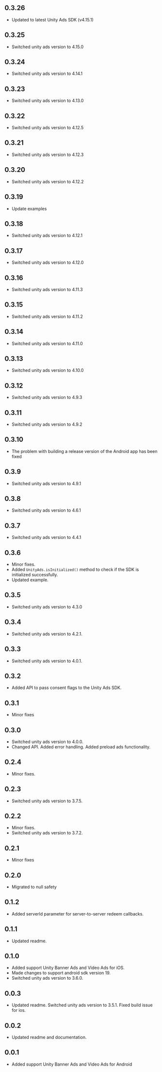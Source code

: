 ## 0.3.26

* Updated to latest Unity Ads SDK (v4.15.1)

## 0.3.25

* Switched unity ads version to 4.15.0

## 0.3.24

* Switched unity ads version to 4.14.1

## 0.3.23

* Switched unity ads version to 4.13.0

## 0.3.22

* Switched unity ads version to 4.12.5

## 0.3.21

* Switched unity ads version to 4.12.3

## 0.3.20

* Switched unity ads version to 4.12.2

## 0.3.19

* Update examples

## 0.3.18

* Switched unity ads version to 4.12.1

## 0.3.17

* Switched unity ads version to 4.12.0

## 0.3.16

* Switched unity ads version to 4.11.3

## 0.3.15

* Switched unity ads version to 4.11.2

## 0.3.14

* Switched unity ads version to 4.11.0

## 0.3.13

* Switched unity ads version to 4.10.0

## 0.3.12

* Switched unity ads version to 4.9.3

## 0.3.11

* Switched unity ads version to 4.9.2

## 0.3.10

* The problem with building a release version of the Android app has been fixed
 
## 0.3.9

* Switched unity ads version to 4.9.1

## 0.3.8

* Switched unity ads version to 4.6.1

## 0.3.7

* Switched unity ads version to 4.4.1

## 0.3.6

* Minor fixes.
* Added `UnityAds.isInitialized()` method to check if the SDK is initialized successfully.
* Updated example.

## 0.3.5

* Switched unity ads version to 4.3.0

## 0.3.4

* Switched unity ads version to 4.2.1.

## 0.3.3

* Switched unity ads version to 4.0.1.

## 0.3.2

* Added API to pass consent flags to the Unity Ads SDK.

## 0.3.1

* Minor fixes

## 0.3.0

* Switched unity ads version to 4.0.0.
* Changed API. Added error handling. Added preload ads functionality.

## 0.2.4

* Minor fixes.

## 0.2.3

* Switched unity ads version to 3.7.5.

## 0.2.2

* Minor fixes.
* Switched unity ads version to 3.7.2.

## 0.2.1

* Minor fixes

## 0.2.0

* Migrated to null safety

## 0.1.2

* Added serverId parameter for server-to-server redeem callbacks.

## 0.1.1

* Updated readme.

## 0.1.0

* Added support Unity Banner Ads and Video Ads for iOS.
* Made changes to support android sdk version 19.
* Switched unity ads version to 3.6.0.

## 0.0.3

* Updated readme. Switched unity ads version to 3.5.1. Fixed build issue for ios.

## 0.0.2

* Updated readme and documentation.

## 0.0.1

* Added support Unity Banner Ads and Video Ads for Android
